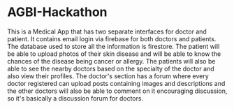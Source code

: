 # AGBI-Hackathon 
This is a Medical App that has two separate interfaces for doctor and patient.
It contains email login via firebase for both doctors and patients.
The database used to store all the information is firestore.
The patient will be able to upload photos of their skin disease and will be able to know the chances of the disease being cancer or allergy.
The patients will also be able to see the nearby doctors based on the specialty of the doctor and also view their profiles.
The doctor's section has a forum where every doctor registered can upload posts containing images and descriptions and the other doctors
will also be able to comment on it encouraging discussion, so it's basically a discussion forum for doctors.

